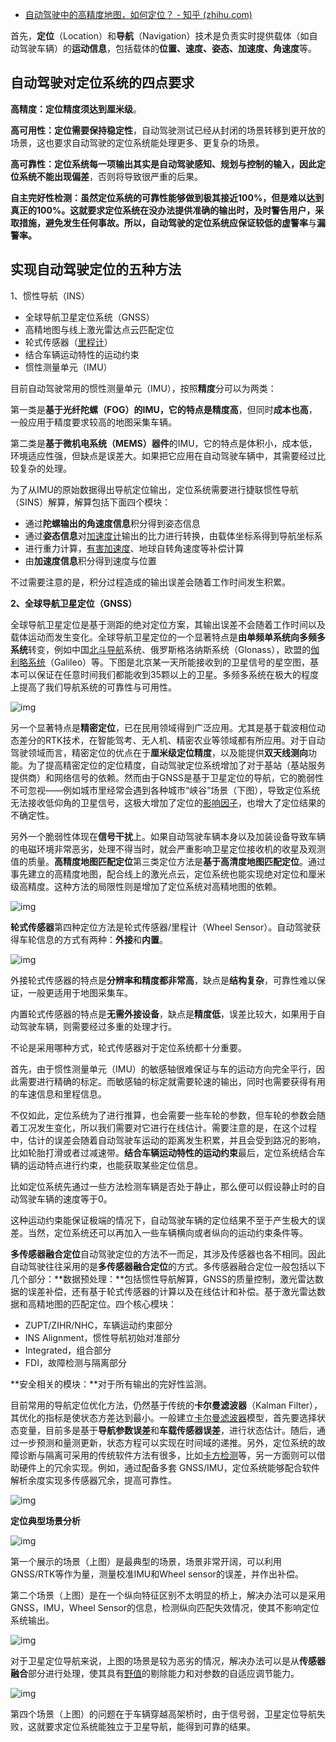 - [自动驾驶中的高精度地图，如何定位？ - 知乎 (zhihu.com)](https://www.zhihu.com/question/353631821/answer/2587532116)

首先，**定位**（Location）和**导航**（Navigation）技术是负责实时提供载体（如自动驾驶车辆）的**运动信息**，包括载体的**位置、速度、姿态、加速度、角速度**等。



## **自动驾驶对定位系统的四点要求**

**高精度：**定位精度须达到**厘米级**。

**高可用性：**定位需要保持**稳定性**，自动驾驶测试已经从封闭的场景转移到更开放的场景，这也要求自动驾驶的定位系统能处理更多、更复杂的场景。

**高可靠性：**定位系统每一项输出其实是自动驾驶感知、规划与控制的输入，因此定位系统**不能出现偏差**，否则将导致很严重的后果。

**自主完好性检测：**虽然定位系统的可靠性能够做到极其接近100%，但是难以达到真正的100%。这就要求定位系统在没办法提供准确的输出时，及时警告用户，采取措施，避免发生任何事故。所以，自动驾驶的定位系统应保证**较低的虚警率**与**漏警率。**

## **实现自动驾驶定位的五种方法**

1、惯性导航（INS）

- 全球导航卫星定位系统（GNSS）
- 高精地图与线上激光雷达点云匹配定位
- 轮式传感器（[里程计](https://www.zhihu.com/search?q=里程计&search_source=Entity&hybrid_search_source=Entity&hybrid_search_extra={"sourceType"%3A"answer"%2C"sourceId"%3A2587532116})）
- 结合车辆运动特性的运动约束
- 惯性测量单元（IMU）

目前自动驾驶常用的惯性测量单元（IMU），按照**精度**分可以为两类：

第一类是**基于光纤陀螺（FOG）**的IMU，它的特点是**精度高**，但同时**成本也高**，一般应用于精度要求较高的地图采集车辆。

第二类是**基于微机电系统（MEMS）器件**的IMU，它的特点是体积小，成本低，环境适应性强，但缺点是误差大。如果把它应用在自动驾驶车辆中，其需要经过比较复杂的处理。

为了从IMU的原始数据得出导航定位输出，定位系统需要进行捷联惯性导航（SINS）解算，解算包括下面四个模块：

- 通过**陀螺输出的角速度信息**积分得到姿态信息
- 通过**姿态信息**对[加速度计](https://www.zhihu.com/search?q=加速度计&search_source=Entity&hybrid_search_source=Entity&hybrid_search_extra={"sourceType"%3A"answer"%2C"sourceId"%3A2587532116})输出的比力进行转换，由载体坐标系得到导航坐标系
- 进行重力计算，[有害加速度](https://www.zhihu.com/search?q=有害加速度&search_source=Entity&hybrid_search_source=Entity&hybrid_search_extra={"sourceType"%3A"answer"%2C"sourceId"%3A2587532116})、地球自转角速度等补偿计算
- 由**加速度信息**积分得到速度与位置

不过需要注意的是，积分过程造成的输出误差会随着工作时间发生积累。

**2、全球导航卫星定位（GNSS）**

全球导航卫星定位是基于测距的绝对定位方案，其输出误差不会随着工作时间以及载体运动而发生变化。全球导航卫星定位的一个显著特点是**由单频单系统向多频多系统**转变，例如中国[北斗导航](https://www.zhihu.com/search?q=北斗导航&search_source=Entity&hybrid_search_source=Entity&hybrid_search_extra={"sourceType"%3A"answer"%2C"sourceId"%3A2587532116})系统、俄罗斯格洛纳斯系统（Glonass），欧盟的[伽利略系统](https://www.zhihu.com/search?q=伽利略系统&search_source=Entity&hybrid_search_source=Entity&hybrid_search_extra={"sourceType"%3A"answer"%2C"sourceId"%3A2587532116})（Galileo）等。下图是北京某一天所能接收到的卫星信号的星空图，基本可以保证在任意时间我们都能收到35颗以上的卫星。多频多系统在极大的程度上提高了我们导航系统的可靠性与可用性。

![img](https://pic1.zhimg.com/80/v2-b2810efc5eb078aea0ffc1c9734353b3_720w.jpg?source=1940ef5c)



另一个显著特点是**精密定位**，已在民用领域得到广泛应用。尤其是基于载波相位动态差分的RTK技术，在智能驾考、无人机、精密农业等领域都有所应用。对于自动驾驶领域而言，精密定位的优点在于**厘米级定位精度**，以及能提供**双天线测向**功能。为了提高精密定位的定位精度，自动驾驶定位系统增加了对于基站（基站服务提供商）和网络信号的依赖。然而由于GNSS是基于卫星定位的导航，它的脆弱性不可忽视——例如城市里经常会遇到各种城市“峡谷”场景（下图），导致定位系统无法接收低仰角的卫星信号，这极大增加了定位的[影响因子](https://www.zhihu.com/search?q=影响因子&search_source=Entity&hybrid_search_source=Entity&hybrid_search_extra={"sourceType"%3A"answer"%2C"sourceId"%3A2587532116})，也增大了定位结果的不确定性。



另外一个脆弱性体现在**信号干扰**上。如果自动驾驶车辆本身以及加装设备导致车辆的电磁环境非常恶劣，处理不得当时，就会严重影响卫星定位接收机的收星及观测值的质量。**高精度地图匹配定位**第三类定位方法是**基于高清度地图匹配定位**。通过事先建立的高精度地图，配合线上的激光点云，定位系统也能实现绝对定位和厘米级高精度。这种方法的局限性则是增加了定位系统对高精地图的依赖。

![img](https://pic1.zhimg.com/80/v2-38b5220ce26f1c17f1aa2e92f3986ccd_720w.jpg?source=1940ef5c)

**轮式传感器**第四种定位方法是轮式传感器/里程计（Wheel Sensor）。自动驾驶获得车轮信息的方式有两种：**外接**和**内置**。

![img](https://picx.zhimg.com/80/v2-5882b9ee275249fc4f8448da32498224_720w.jpg?source=1940ef5c)

外接轮式传感器的特点是**分辨率和精度都非常高**，缺点是**结构复杂**，可靠性难以保证，一般更适用于地图采集车。

内置轮式传感器的特点是**无需外接设备**，缺点是**精度低**，误差比较大，如果用于自动驾驶车辆，则需要经过多重的处理才行。

不论是采用哪种方式，轮式传感器对于定位系统都十分重要。

首先，由于惯性测量单元（IMU）的敏感轴很难保证与车的运动方向完全平行，因此需要进行精确的标定。而敏感轴的标定就需要轮速的输出，同时也需要获得有用的车速信息和里程信息。

不仅如此，定位系统为了进行推算，也会需要一些车轮的参数，但车轮的参数会随着工况发生变化，所以我们需要对它进行在线估计。需要注意的是，在这个过程中，估计的误差会随着自动驾驶车运动的距离发生积累，并且会受到路况的影响，比如轮胎打滑或者过减速带。**结合车辆运动特性的运动约束**最后，定位系统结合车辆的运动特点进行约束，也能获取某些定位信息。



比如定位系统先通过一些方法检测车辆是否处于静止，那么便可以假设静止时的自动驾驶车辆的速度等于0。

这种运动约束能保证极端的情况下，自动驾驶车辆的定位结果不至于产生极大的误差。当然，定位系统还可以再加入一些车辆横向或者纵向的运动约束条件等。

**多传感器融合定位**自动驾驶定位的方法不一而足，其涉及传感器也各不相同。因此自动驾驶往往采用的是**多传感器融合定位**的方式。多传感器融合定位一般包括以下几个部分：**数据预处理：**包括惯性导航解算，GNSS的质量控制，激光雷达数据的误差补偿，还有基于轮式传感器的计算以及在线估计和补偿。基于激光雷达数据和高精地图的匹配定位。四个核心模块：

- ZUPT/ZIHR/NHC，车辆运动约束部分
- INS Alignment，惯性导航初始对准部分
- Integrated，组合部分
- FDI，故障检测与隔离部分

**安全相关的模块：**对于所有输出的完好性监测。

目前常用的导航定位优化方法，仍然基于传统的**卡尔曼滤波器**（Kalman Filter），其优化的指标是使状态方差达到最小。一般建立[卡尔曼滤波器](https://www.zhihu.com/search?q=卡尔曼滤波器&search_source=Entity&hybrid_search_source=Entity&hybrid_search_extra={"sourceType"%3A"answer"%2C"sourceId"%3A2587532116})模型，首先要选择状态变量，目前多是基于**导航参数误差**和**车载传感器误差**，进行状态估计。随后，通过一步预测和量测更新，状态方程可以实现在时间域的递推。另外，定位系统的故障诊断与隔离可采用的传统软件方法有很多，比如[卡方检测](https://www.zhihu.com/search?q=卡方检测&search_source=Entity&hybrid_search_source=Entity&hybrid_search_extra={"sourceType"%3A"answer"%2C"sourceId"%3A2587532116})等，另一方面则可以借助硬件上的冗余实现。例如，通过配备多套 GNSS/IMU，定位系统能够配合软件解析余度实现多传感器冗余，提高可靠性。

![img](https://pica.zhimg.com/80/v2-db8e12c2d7fb5a5f887780c4dcc40676_720w.jpg?source=1940ef5c)

**定位典型场景分析**

![img](https://pic2.zhimg.com/80/v2-a8b18f6ce5803acab37b682965f8d85b_720w.jpg?source=1940ef5c)

第一个展示的场景（上图）是最典型的场景，场景非常开阔，可以利用GNSS/RTK等作为量，测量校准IMU和Wheel sensor的误差，并作出补偿。

第二个场景（上图）是在一个纵向特征区别不太明显的桥上，解决办法可以是采用 GNSS，IMU，Wheel Sensor的信息，检测纵向匹配失效情况，使其不影响定位系统输出。

![img](https://pic2.zhimg.com/80/v2-12582105f95a001330bc8adee94052a1_720w.jpg?source=1940ef5c)

对于卫星定位导航来说，上图的场景是较为恶劣的情况，解决办法可以是从**传感器融合**部分进行处理，使其具有[野值](https://www.zhihu.com/search?q=野值&search_source=Entity&hybrid_search_source=Entity&hybrid_search_extra={"sourceType"%3A"answer"%2C"sourceId"%3A2587532116})的剔除能力和对参数的自适应调节能力。

![img](https://pica.zhimg.com/80/v2-1f3e612577a1710a90c7b1ecefcfc11d_720w.jpg?source=1940ef5c)

第四个场景（上图）的问题在于车辆穿越高架桥时，由于信号弱，卫星定位导航失败，这就要求定位系统能独立于卫星导航，能得到可靠的结果。